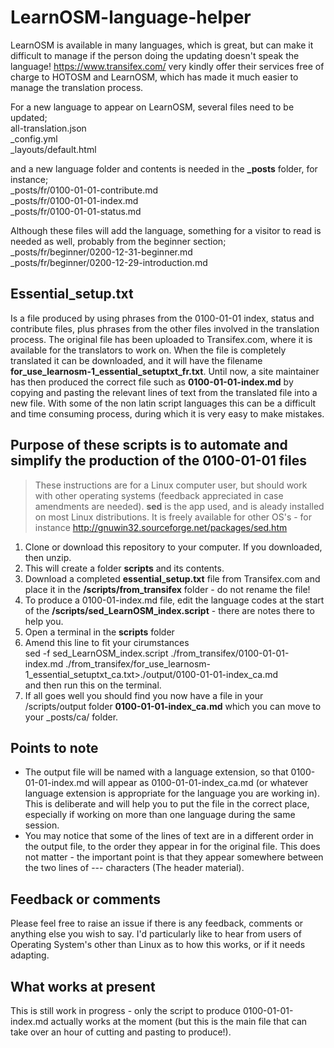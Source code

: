 # LearnOSM-language-helper

LearnOSM is available in many languages, which is great, but can make it difficult to manage if the person doing the updating doesn't speak the language! <https://www.transifex.com/> very kindly offer their services free of charge to HOTOSM and LearnOSM, which has made it much easier to manage the translation process.  

For a new language to appear on LearnOSM, several files need to be updated;  
  all-translation.json   
  _config.yml  
  _layouts/default.html  

and a new language folder and contents is needed in the **_posts** folder, for instance;  
  _posts/fr/0100-01-01-contribute.md  
  _posts/fr/0100-01-01-index.md  
  _posts/fr/0100-01-01-status.md  

Although these files will add the language, something for a visitor to read is needed as well, probably from the beginner section;  
  _posts/fr/beginner/0200-12-31-beginner.md  
  _posts/fr/beginner/0200-12-29-introduction.md  

Essential_setup.txt
-------------------
Is a file produced by using phrases from the 0100-01-01 index, status and contribute files, plus phrases from the other files involved in the translation process. The original file has been uploaded to Transifex.com, where it is available for the translators to work on. When the file is completely translated it can be downloaded, and it will have the filename **for_use_learnosm-1_essential_setuptxt_fr.txt**. Until now, a site maintainer has then produced the correct file such as **0100-01-01-index.md** by copying and pasting the relevant lines of text from the translated file into a new file. With some of the non latin script languages this can be a difficult and time consuming process, during which it is very easy to make mistakes.  

Purpose of these scripts is to automate and simplify the production of the 0100-01-01 files
--------------------------------------------------------------------------------------------

>These instructions are for a Linux computer user, but should work with other operating systems (feedback appreciated in case amendments are needed). **sed** is the app used, and is aleady installed on most Linux distributions. It is freely available for other OS's - for instance <http://gnuwin32.sourceforge.net/packages/sed.htm>  

1. Clone or download this repository to your computer. If you downloaded, then unzip.  
2. This will create a folder **scripts** and its contents.  
3. Download a completed **essential_setup.txt** file from Transifex.com and place it in the **/scripts/from_transifex** folder - do not rename the file!  
4. To produce a 0100-01-index.md file, edit the language codes at the start of the **/scripts/sed_LearnOSM_index.script** - there are notes there to help you.  
5. Open a terminal in the **scripts** folder  
6. Amend this line to fit your cirumstances  
    sed -f sed_LearnOSM_index.script ./from_transifex/0100-01-01-index.md ./from_transifex/for_use_learnosm-1_essential_setuptxt_ca.txt>./output/0100-01-01-index_ca.md  
and then run this on the terminal.  
7. If all goes well you should find you now have a file in your /scripts/output folder **0100-01-01-index_ca.md** which you can move to your _posts/ca/ folder.

Points to note
--------------

* The output file will be named with a language extension, so that 0100-01-01-index.md will appear as 0100-01-01-index_ca.md (or whatever language extension is appropriate for the language you are working in). This is deliberate and will help you to put the file in the correct place, especially if working on more than one language during the same session.  
* You may notice that some of the lines of text are in a different order in the output file, to the order they appear in for the original file. This does not matter - the important point is that they appear somewhere between the two lines of --- characters (The header material).  

Feedback or comments
--------------------

Please feel free to raise an issue if there is any feedback, comments or anything else you wish to say. I'd particularly like to hear from users of Operating System's other than Linux as to how this works, or if it needs adapting.

What works at present
---------------------

This is still work in progress - only the script to produce 0100-01-01-index.md actually works at the moment (but this is the main file that can take over an hour of cutting and pasting to produce!).
